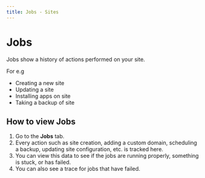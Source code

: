 ```yaml
---
title: Jobs - Sites
---
```


# Jobs

Jobs show a history of actions performed on your site.

For e.g

- Creating a new site
- Updating a site
- Installing apps on site
- Taking a backup of site

## How to view Jobs

1. Go to the **Jobs** tab.
1. Every action such as site creation, adding a custom domain, scheduling a
   backup, updating site configuration, etc. is tracked here.
1. You can view this data to see if the jobs are running properly, something is
   stuck, or has failed.
1. You can also see a trace for jobs that have failed.

